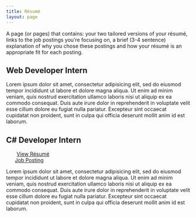 ```yaml
---
title: Résumé
layout: page
---
```


<link rel="stylesheet" href="https://use.fontawesome.com/releases/v5.2.0/css/all.css" integrity="sha384-hWVjflwFxL6sNzntih27bfxkr27PmbbK/iSvJ+a4+0owXq79v+lsFkW54bOGbiDQ" crossorigin="anonymous">

<p>
A page (or pages) that contains:
your two tailored versions of your résumé, 
links to the job postings you’re focusing on, 
a brief (3-4 sentence) explanation of why you chose these postings and how your résumé is an appropriate fit for each posting.
</p>


<h2>
	Web Developer Intern
	<div class="social-links" style="
	    display: inline;
	    padding-left: .33em;
	">
		<a href="file.pdf" class="social-links link" data-title="View PDF">
			<i class="fas fa-file-download fa-lg"></i>
		</a>
	</div>
</h2>
<p>Lorem ipsum dolor sit amet, consectetur adipisicing elit, sed do eiusmod
tempor incididunt ut labore et dolore magna aliqua. Ut enim ad minim veniam,
quis nostrud exercitation ullamco laboris nisi ut aliquip ex ea commodo
consequat. Duis aute irure dolor in reprehenderit in voluptate velit esse
cillum dolore eu fugiat nulla pariatur. Excepteur sint occaecat cupidatat non
proident, sunt in culpa qui officia deserunt mollit anim id est laborum.
</p>

<h2>C# Developer Intern</h2>
<div class="social-links text-normal" style="
    margin: 0;
    margin-left: 1.5rem;
">    
	<a href="file.pdf" class="social-links link" data-title="Download PDF" target="_blank" style="
	    font-weight: normal;
	">
		<i class="fas fa-file-pdf fa-lg" style="
		    margin-right: .3rem;
		    /* font-size: 3rem; */
		"></i>
		View Résumé
	</a>
	<br>
	<a href="http://indeed.com" class="social-links link" data-title="External Link" target="_blank">
		<i class="fas fa-link fa-md"></i>
		Job Posting
	</a>
</div>
<p>Lorem ipsum dolor sit amet, consectetur adipisicing elit, sed do eiusmod
tempor incididunt ut labore et dolore magna aliqua. Ut enim ad minim veniam,
quis nostrud exercitation ullamco laboris nisi ut aliquip ex ea commodo
consequat. Duis aute irure dolor in reprehenderit in voluptate velit esse
cillum dolore eu fugiat nulla pariatur. Excepteur sint occaecat cupidatat non
proident, sunt in culpa qui officia deserunt mollit anim id est laborum.
</p>

